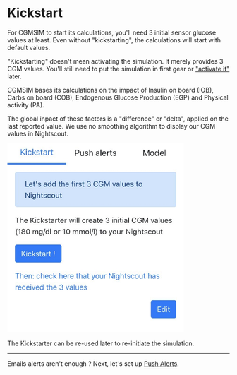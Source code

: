 # Kickstart 

For CGMSIM to start its calculations, you'll need 3 initial sensor glucose values at least. Even without "kickstarting", the calculations will start with default values.

"Kickstarting" doesn't mean activating the simulation. It merely provides 3 CGM values. You'll still need to put the simulation in first gear or ["activate it"](activate.md) later.

CGMSIM bases its calculations on the impact of Insulin on board (IOB), Carbs on board (COB), Endogenous Glucose Production (EGP) and Physical activity (PA). 

The global inpact of these factors is a "difference" or "delta", applied on the last reported value. We use no smoothing algorithm to display our CGM values in Nightscout.

<img src="../img/profile_mobile_kickstart.jpg" alt="Random Create" width="400"/>

The Kickstarter can be re-used later to re-initiate the simulation.

<hr>

Emails alerts aren't enough ? Next, let's set up [Push Alerts](push_alerts.md).

<br>
